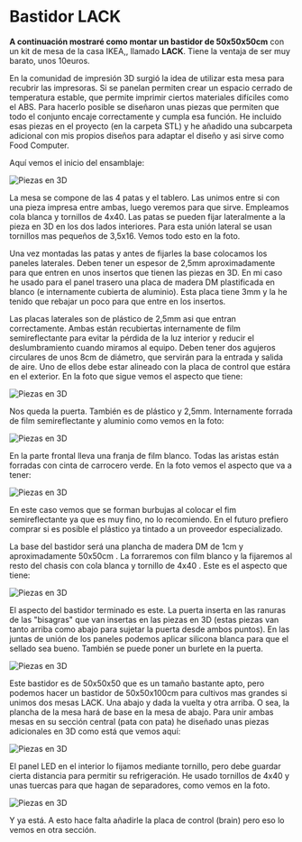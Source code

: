 # Bastidor LACK

**A continuación mostraré como montar un bastidor de 50x50x50cm** con un kit de mesa de la casa IKEA,, llamado **LACK**. Tiene la ventaja de ser muy barato, unos 10euros. 

En la comunidad de impresión 3D surgió la idea de utilizar esta mesa para recubrir las impresoras. Si se panelan permiten crear un espacio cerrado de temperatura estable, que permite imprimir ciertos materiales difíciles como el ABS. Para hacerlo posible se diseñaron unas piezas que permiten que todo el conjunto encaje correctamente y cumpla esa función. He incluido esas piezas en el proyecto (en la carpeta STL) y he añadido una subcarpeta adicional con mis propios diseños para adaptar el diseño y asi sirve como Food Computer.

Aquí vemos el inicio del ensamblaje:

![Piezas en 3D](Imagenes/lack_patas.jpg)

La mesa se compone de las 4 patas y el tablero. Las unimos entre si con una pieza impresa entre ambas, luego veremos para que sirve. Empleamos cola blanca y tornillos de 4x40. Las patas se pueden fijar lateralmente a la pieza en 3D en los dos lados interiores. Para esta unión lateral se usan tornillos mas pequeños de 3,5x16. Vemos todo esto en la foto.

Una vez montadas las patas y antes de fijarles la base colocamos los paneles laterales. Deben tener un espesor de 2,5mm aproximadamente para que entren en unos insertos que tienen las piezas en 3D. En mi caso he usado para el panel trasero una placa de madera DM plastificada en blanco (e internamente cubierta de aluminio). Esta placa tiene 3mm y la he tenido que rebajar un poco para que entre en los insertos.

Las placas laterales son de plástico de 2,5mm asi que entran correctamente. Ambas están recubiertas internamente de film semireflectante para evitar la pérdida de la luz interior y reducir el deslumbramiento cuando miramos al equipo. Deben tener dos agujeros circulares de unos 8cm de diámetro, que servirán para la entrada y salida de aire. Uno de ellos debe estar alineado con la placa de control que estára en el exterior. En la foto que sigue vemos el aspecto que tiene:

![Piezas en 3D](Imagenes/lack_paneles_laterales.jpg)

Nos queda la puerta. También es de plástico y 2,5mm. Internamente forrada de film semireflectante y aluminio como vemos en la foto:

![Piezas en 3D](Imagenes/lack_trasera_puerta.jpg)

En la parte frontal lleva una franja de film blanco. Todas las aristas están forradas con cinta de carrocero verde. En la foto vemos el aspecto que va a tener:

![Piezas en 3D](Imagenes/lack_frontal_puerta.jpg)

En este caso vemos que se forman burbujas al colocar el fim semireflectante ya que es muy fino, no lo recomiendo. En el futuro prefiero comprar si es posible   el plástico ya tintado a un proveedor especializado.

La base del bastidor será una plancha de madera DM de 1cm y aproximadamente 50x50cm . La forraremos con film blanco y la fijaremos al resto del chasis con cola blanca y tornillo de 4x40 . Este es el aspecto que tiene:

![Piezas en 3D](Imagenes/lack_base_forrada.jpg)


El aspecto del bastidor terminado es este. La puerta inserta en las ranuras de las "bisagras" que van insertas en las piezas en 3D (estas piezas van tanto arriba como abajo para sujetar la puerta desde ambos puntos). En las juntas de unión de los paneles podemos aplicar silicona blanca  para que el sellado sea bueno. También se puede poner un burlete en la puerta.

![Piezas en 3D](Imagenes/lack_terminado.jpg)

Este bastidor es de 50x50x50 que es un tamaño bastante apto, pero podemos hacer un bastidor de 50x50x100cm para cultivos mas grandes si unimos dos mesas LACK. Una abajo y dada la vuelta y otra arriba. O sea, la plancha de la mesa hará de base en la mesa de abajo. Para unir ambas mesas en su sección central (pata con pata) he diseñado unas piezas adicionales en 3D como está que vemos aquí:

![Piezas en 3D](Imagenes/piezas_3d_lack.jpg)

El panel LED en el interior lo fijamos mediante tornillo, pero debe guardar cierta distancia para permitir su refrigeración. He usado tornillos de 4x40 y unas tuercas para que hagan de separadores, como vemos en la foto. 

![Piezas en 3D](Imagenes/lack_fijacion_led.jpg)

 Y ya está. A esto hace falta añadirle la placa de control (brain) pero eso lo vemos en otra sección.


